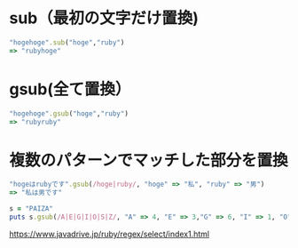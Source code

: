 # sub（最初の文字だけ置換)
```ruby
"hogehoge".sub("hoge","ruby")
=> "rubyhoge"
```
# gsub(全て置換）
```ruby
"hogehoge".gsub("hoge","ruby")
=> "rubyruby"
```
# 複数のパターンでマッチした部分を置換
```ruby
"hogeはrubyです".gsub(/hoge|ruby/, "hoge" => "私", "ruby" => "男")
=> "私は男です"
```
```ruby
s = "PAIZA"
puts s.gsub(/A|E|G|I|O|S|Z/, "A" => 4, "E" => 3,"G" => 6, "I" => 1, "O" => 0,"S" => 5, "Z" => 2)
```
https://www.javadrive.jp/ruby/regex/select/index1.html
